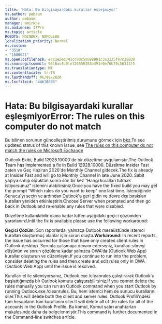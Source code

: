 ```yaml
---
title: 'Hata: Bu bilgisayardaki kurallar eşleşmiyor'
ms.author: pebaum
author: pebaum
manager: mnirkhe
ms.audience: ITPro
ms.topic: article
ROBOTS: NOINDEX, NOFOLLOW
localization_priority: Normal
ms.custom:
- "3518"
- "1800021"
ms.openlocfilehash: ecc1e5ec741cc90c58698991c3a3135f87c39938
ms.sourcegitcommit: 9816ac4d0fef20558383a491e0e76b79c56323f5
ms.translationtype: MT
ms.contentlocale: tr-TR
ms.lasthandoff: 06/09/2020
ms.locfileid: "44618033"
---
```

# <a name="error-the-rules-on-this-computer-do-not-match"></a><span data-ttu-id="cf20c-102">Hata: Bu bilgisayardaki kurallar eşleşmiyor</span><span class="sxs-lookup"><span data-stu-id="cf20c-102">Error: The rules on this computer do not match</span></span>

<span data-ttu-id="cf20c-103">Bu bilinen sorunun güncelleştirilmiş durumunu görmek için [bkz.](https://support.office.com/article/d032e037-b224-429e-b325-633afde9b5f0)</span><span class="sxs-lookup"><span data-stu-id="cf20c-103">To see updated status of this known issue, see [The rules on this computer do not match the rules on Microsoft Exchange](https://support.office.com/article/d032e037-b224-429e-b325-633afde9b5f0)</span></span>

<span data-ttu-id="cf20c-104">Outlook Ekibi, Build 12928.10000'de bir düzeltme uygulamıştır.</span><span class="sxs-lookup"><span data-stu-id="cf20c-104">The Outlook Team has implemented a fix in Build 12928.10000.</span></span> <span data-ttu-id="cf20c-105">Düzeltme Insider Fast zaten ve Geç Haziran 2020'de Monthly Channel gidecek.</span><span class="sxs-lookup"><span data-stu-id="cf20c-105">The fix is already at Insider Fast and will go to Monthly Channel in late June 2020.</span></span> <span data-ttu-id="cf20c-106">Sabit yapıya sahip olduktan sonra son bir kez "Hangi kuralları tutmak istiyorsunuz" istemini alabilirsiniz.</span><span class="sxs-lookup"><span data-stu-id="cf20c-106">Once you have the fixed build you may get the prompt "Which rules do you want to keep" one last time.</span></span> <span data-ttu-id="cf20c-107">İstendiğinde Sunucu'yı seçin ve ardından Outlook'a geri gidin ve devre dışı bırakılan kuralları yeniden etkinleştirin.</span><span class="sxs-lookup"><span data-stu-id="cf20c-107">Choose Server when prompted and then go back in Outlook and re-enable any rules that were disabled.</span></span>

<span data-ttu-id="cf20c-108">Düzeltme kullanılabilir olana kadar lütfen aşağıdaki geçici çözümden yararlanın:</span><span class="sxs-lookup"><span data-stu-id="cf20c-108">Until the fix is available please use the following workaround:</span></span>

<span data-ttu-id="cf20c-109">**Geçici Çözüm**: Son raporlarda, yalnızca Outlook masaüstünde istemci kuralları oluşturmuş olanlar için sorun oluştu.</span><span class="sxs-lookup"><span data-stu-id="cf20c-109">**Workaround**: In recent reports, the issue has occurred for those that have only created client rules in Outlook desktop.</span></span> <span data-ttu-id="cf20c-110">Sorunla çalışmaya devam ederseniz, kuralları silmeyi düşünün ve sorun çözülene kadar yalnızca OWA'da (Outlook Web App) kurallar oluşturun ve düzenleyin.</span><span class="sxs-lookup"><span data-stu-id="cf20c-110">If you continue to run into the problem, consider deleting the rules and then create and edit rules only in OWA (Outlook Web App) until the issue is resolved.</span></span>

<span data-ttu-id="cf20c-111">Kuralları el ile silemiyorsanız, Outlook.exe /cleanrules çalıştırarak Outlook'u başlattığınızda bir Outlook komutu çalıştırabilirsiniz.</span><span class="sxs-lookup"><span data-stu-id="cf20c-111">If you cannot delete the rules manually you can run an Outlook command when you start Outlook by running Outlook.exe /cleanrules.</span></span> <span data-ttu-id="cf20c-112">Bu, hem istemci hem de sunucu kurallarını siler.</span><span class="sxs-lookup"><span data-stu-id="cf20c-112">This will delete both the client and server rules.</span></span> <span data-ttu-id="cf20c-113">Outlook Profili'ndeki tüm hesapların tüm kurallarını siler.</span><span class="sxs-lookup"><span data-stu-id="cf20c-113">It will delete all of the rules for all of the accounts in the Outlook Profile.</span></span> <span data-ttu-id="cf20c-114">Bu komut, Komut satırı anahtarları makalesinde daha da belgelenmiştir.</span><span class="sxs-lookup"><span data-stu-id="cf20c-114">This command is further documented in the Command-line switches  article.</span></span>